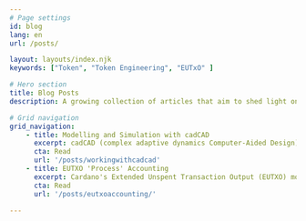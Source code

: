 ```yaml
---
# Page settings
id: blog
lang: en
url: /posts/

layout: layouts/index.njk
keywords: ["Token", "Token Engineering", "EUTxO" ]

# Hero section
title: Blog Posts
description: A growing collection of articles that aim to shed light on Token Engineering concepts and how they apply to the EUTxO model.

# Grid navigation
grid_navigation:
    - title: Modelling and Simulation with cadCAD
      excerpt: cadCAD (complex adaptive dynamics Computer-Aided Design) is an open-source Python library designed for simulating and analysing token models. It is a powerful tool in token engineering, allowing us to test the behavior of token systems under various conditions and scenarios.
      cta: Read
      url: '/posts/workingwithcadcad'
    - title: EUTXO 'Process' Accounting
      excerpt: Cardano's Extended Unspent Transaction Output (EUTXO) model extends Bitcoins underlying process UTXO accounting methodology. However the EUTXO is unfarmiliar to most drawing parallels with the REA (Resource-Event-Agent) accounting ontology we compare and contrast the Ethereum balance accounting model.
      cta: Read
      url: '/posts/eutxoaccounting/'

---
```

